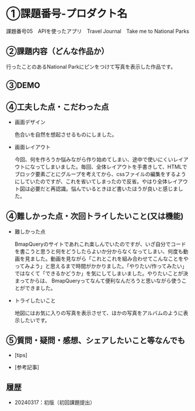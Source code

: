 # ①課題番号-プロダクト名
課題番号05　APIを使ったアプリ　Travel Journal　Take me to National Parks

## ②課題内容（どんな作品か）
行ったことのあるNational Parkにピンをつけて写真を表示した作品です。

## ③DEMO


## ④工夫した点・こだわった点
- 画面デザイン

  色合いを自然を想起させるものにしました。 
 
- 画面レイアウト

  今回、何を作ろうか悩みながら作り始めてしまい、途中で使いにくいレイアウトになってしまいました。毎回、全体レイアウトを手書きして、HTMLでブロック要素ごとにグループを考えてから、cssファイルの編集をするようにしていたのですが、これを省いてしまったので反省。やはり全体レイアウト図は必要だと再認識。悩んでいるときほど書いたほうが良いと感じました。
 

## ④難しかった点・次回トライしたいこと(又は機能)
- 難しかった点

  BmapQueryのサイトであれこれ楽しんでいたのですが、いざ自分でコードを書こうと思うと何をどうしたらよいか分からなくなってしまい、何度も動画を見ました。動画を見ながら「これとこれを組み合わせてこんなことをやってみよう」と思えるまで時間がかかりました。「やりたい/作ってみたい」ではなくて「できるかどうか」を気にしてしまいました。やりたいことが決まってからは、 BmapQueryってなんて便利なんだろうと思いながら使うことができました。

- トライしたいこと

  地図にはお気に入りの写真を表示させて、ほかの写真をアルバムのように表示したいです。
 
## ⑤質問・疑問・感想、シェアしたいこと等なんでも
- [tips]

  
  
- [参考記事]
  

  
## 履歴
- 20240317：初版（初回課題提出）

